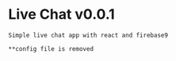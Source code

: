 # Live Chat v0.0.1

    Simple live chat app with react and firebase9

    **config file is removed
